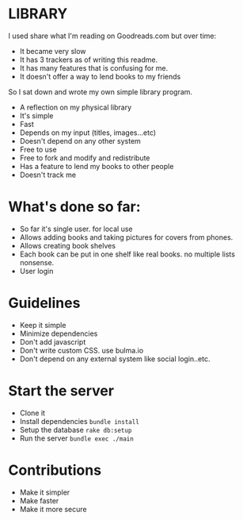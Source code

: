 LIBRARY
=========

I used share what I'm reading on Goodreads.com but over time:

- It became very slow
- It has 3 trackers as of writing this readme.
- It has many features that is confusing for me.
- It doesn't offer a way to lend books to my friends

So I sat down and wrote my own simple library program.

- A reflection on my physical library
- It's simple
- Fast
- Depends on my input (titles, images...etc)
- Doesn't depend on any other system
- Free to use
- Free to fork and modify and redistribute
- Has a feature to lend my books to other people
- Doesn't track me

# What's done so far:

- So far it's single user. for local use
- Allows adding books and taking pictures for covers from phones.
- Allows creating book shelves
- Each book can be put in one shelf like real books. no multiple lists nonsense.
- User login

# Guidelines

- Keep it simple
- Minimize dependencies
- Don't add javascript
- Don't write custom CSS. use bulma.io
- Don't depend on any external system like social login..etc.

# Start the server

- Clone it
- Install dependencies `bundle install`
- Setup the database `rake db:setup`
- Run the server `bundle exec ./main`

# Contributions

- Make it simpler
- Make faster
- Make it more secure
